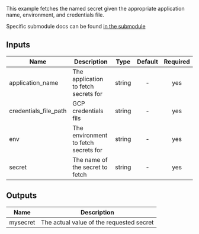 This example fetches the named secret given the appropriate application name, environment, and credentials file.


Specific submodule docs can be found [in the submodule](../../modules/gcs-object/README.md)

[^]: (autogen_docs_start)

## Inputs

| Name | Description | Type | Default | Required |
|------|-------------|:----:|:-----:|:-----:|
| application\_name | The application to fetch secrets for | string | - | yes |
| credentials\_file\_path | GCP credentials fils | string | - | yes |
| env | The environment to fetch secrets for | string | - | yes |
| secret | The name of the secret to fetch | string | - | yes |

## Outputs

| Name | Description |
|------|-------------|
| mysecret | The actual value of the requested secret |

[^]: (autogen_docs_end)